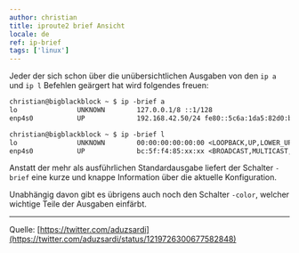 ```yaml
---
author: christian
title: iproute2 brief Ansicht
locale: de
ref: ip-brief
tags: ['linux']
---
```


Jeder der sich schon über die unübersichtlichen Ausgaben von den
`ip a` und `ip l` Befehlen geärgert hat wird folgendes freuen:

```txt
christian@bigblackblock ~ $ ip -brief a
lo               UNKNOWN        127.0.0.1/8 ::1/128
enp4s0           UP             192.168.42.50/24 fe80::5c6a:1da5:82d0:bfe/64

christian@bigblackblock ~ $ ip -brief l
lo               UNKNOWN        00:00:00:00:00:00 <LOOPBACK,UP,LOWER_UP>
enp4s0           UP             bc:5f:f4:85:xx:xx <BROADCAST,MULTICAST,UP,LOWER_UP>
```

Anstatt der mehr als ausführlichen Standardausgabe liefert
der Schalter `-brief` eine kurze und knappe Information über
die aktuelle Konfiguration.

Unabhängig davon gibt es übrigens auch noch den Schalter `-color`,
welcher wichtige Teile der Ausgaben einfärbt.

---
Quelle: [https://twitter.com/aduzsardi](https://twitter.com/aduzsardi/status/1219726300677582848)
